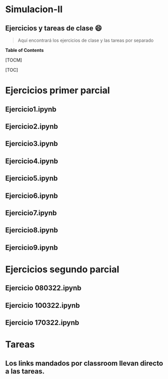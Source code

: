 # Simulacion-II
## Ejercicios y tareas de clase :smile:
> Aquí encontrará los ejercicios de clase y las tareas por separado

**Table of Contents**

[TOCM]

[TOC]

# Ejercicios primer parcial
## Ejercicio1.ipynb
## Ejercicio2.ipynb
## Ejercicio3.ipynb
## Ejercicio4.ipynb
## Ejercicio5.ipynb
## Ejercicio6.ipynb
## Ejercicio7.ipynb
## Ejercicio8.ipynb
## Ejercicio9.ipynb
# Ejercicios segundo parcial
## Ejercicio 080322.ipynb
## Ejercicio 100322.ipynb
## Ejercicio 170322.ipynb
# Tareas

## Los links mandados por classroom llevan directo a las tareas.